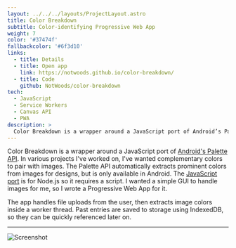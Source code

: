 ```yaml
---
layout: ../../../layouts/ProjectLayout.astro
title: Color Breakdown
subtitle: Color-identifying Progressive Web App
weight: 7
color: '#37474f'
fallbackcolor: '#6f3d10'
links:
  - title: Details
  - title: Open app
    link: https://notwoods.github.io/color-breakdown/
  - title: Code
    github: NotWoods/color-breakdown
tech:
  - JavaScript
  - Service Workers
  - Canvas API
  - PWA
description: >
  Color Breakdown is a wrapper around a JavaScript port of Android’s Palette API. In various projects I’ve worked on, I’ve wanted complementary colors to pair with images. The Palette API automatically extracts prominent colors from images for designs, but is only available in Android. The JavaScript port is for Node.js so it requires a script. I wanted a simple GUI to handle images for me, so I wrote a Progressive Web App for it.
---
```


Color Breakdown is a wrapper around a JavaScript port of [Android's Palette API](https://developer.android.com/training/material/palette-colors). In various projects I've worked on, I've wanted complementary colors to pair with images. The Palette API automatically extracts prominent colors from images for designs, but is only available in Android. The [JavaScript port](https://github.com/akfish/node-vibrant) is for Node.js so it requires a script. I wanted a simple GUI to handle images for me, so I wrote a Progressive Web App for it.

The app handles file uploads from the user, then extracts image colors inside a worker thread. Past entries are saved to storage using IndexedDB, so they can be quickly referenced later on.

---

![Screenshot](screenshot.*)
